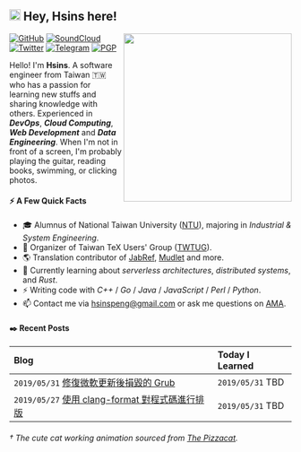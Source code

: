 <!--
- 🔭 I’m currently working on ...
- 🌱 I’m currently learning ...
- 👯 I’m looking to collaborate on ...
- 🤔 I’m looking for help with ...
- 💬 Ask me about ...
- 📫 How to reach me: ...
- 😄 Pronouns: ...
- ⚡ Fun fact: ...
-->

<h2>
  <img src="https://emojis.slackmojis.com/emojis/images/1531849430/4246/blob-sunglasses.gif?1531849430" width="20"/>
  Hey, Hsins here!
</h2>

<img align="right" src="https://i.imgur.com/w9I31SG.gif" width="300" />

[![GitHub](https://img.shields.io/badge/GitHub-%23.svg?style=flat-square&logo=github&color=24292f&logoColor=white)](https://github.com/hsins)
[![SoundCloud](https://img.shields.io/badge/SoundCloud-%23.svg?style=flat-square&logo=soundcloud&color=ff4a00&logoColor=white)](https://soundcloud.com/hsins)
[![Twitter](https://img.shields.io/badge/Twitter-%23.svg?style=flat-square&logo=twitter&color=1da1f2&logoColor=white)](https://twitter.com/hsins_)
[![Telegram](https://img.shields.io/badge/Telegram-%23.svg?style=flat-square&logo=telegram&color=577399&logoColor=white)](https://t.me/Hsins)
[![PGP](https://img.shields.io/badge/PGP-9E9DD37D0AE1558E-313131?style=flat-square&logo=monkeytie&labelColor=313131&color=818181)](https://github.com/hsins.gpg)

Hello! I'm **Hsins**. A software engineer from Taiwan 🇹🇼 who has a passion for learning new stuffs and sharing knowledge with others. Experienced in _**DevOps**_, _**Cloud Computing**_, _**Web Development**_ and _**Data Engineering**_. When I'm not in front of a screen, I'm probably playing the guitar, reading books, swimming, or clicking photos.

#### ⚡️ A Few Quick Facts

- 🎓 Alumnus of National Taiwan University ([NTU](https://www.ntu.edu.tw/)), majoring in _Industrial & System Engineering_.
- 🍻 Organizer of Taiwan TeX Users' Group ([TWTUG](https://t.me/TWTUG)).
- 🌎 Translation contributor of [JabRef](https://www.jabref.org/), [Mudlet](https://www.mudlet.org/) and more.
- 🌱 Currently learning about _serverless architectures_, _distributed systems_, and _Rust_.
- ⚡ Writing code with _C++_ / _Go_ / _Java_ / _JavaScript_ / _Perl_ / _Python_.
- 📫 Contact me via [hsinspeng@gmail.com](mailto:hsinspeng@gmail.com) or ask me questions on [AMA](https://github.com/Hsins/Hsins/discussions/new?category=ama).

<!--
- 🍻 Postgraduate student at 🇬🇧 [UofG](https://www.gla.ac.uk/), 1/2021 entry (_MSc in Computing Science_).
- 🎓 🇨🇳 [BIT](http://www.bit.edu.cn/) Alumni (_BSc in Computer Science_). Research assistant at _Data & AI security Lab_, 2020.6 - 2021.1.
- 👯 Building [Dev on Windows with WSL](https://dowww.spencerwoo.com/), [Substats](https://api.spencerwoo.com/substats/), [BIThesis](https://github.com/BITNP/BIThesis) and more.
- Support my work on [爱发电](https://afdian.net/@spencerwoo)!
- 🔭 Currently a research assistant at _Data & AI security Lab_, BIT.
-->

#### ✒️ Recent Posts

| Blog | Today I Learned |
| :-- | :-- |
| `2019/05/31` [修復微軟更新後損毀的 Grub](https://hsins.me/blog/2019/05/30/rescue-and-reinstall-grub-after-updating-windows/) | `2019/05/31` TBD |
| `2019/05/27` [使用 clang-format 對程式碼進行排版](https://hsins.me/blog/2019/05/27/format-source-code-with-clang-format/) | `2019/05/31` TBD  |

<h6>† The cute cat working animation sourced from <a href="https://www.pizzacatparty.com/">The Pizzacat</a>.</h6>